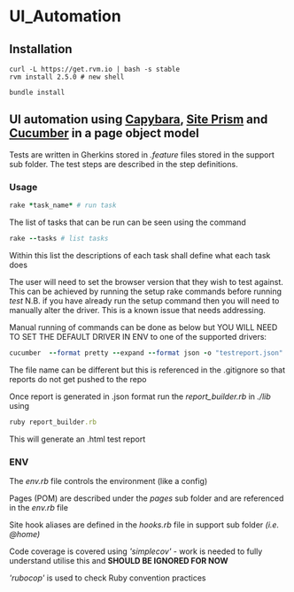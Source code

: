 # UI_Automation

## Installation

```
curl -L https://get.rvm.io | bash -s stable
rvm install 2.5.0 # new shell

bundle install
```

## UI automation using [Capybara](https://github.com/teamcapybara/capybara), [Site Prism](https://github.com/natritmeyer/site_prism) and [Cucumber](https://github.com/cucumber) in a page object model

Tests are written in Gherkins stored in _.feature_ files stored in the support sub folder. The test steps are described in the step definitions.

### Usage

```ruby
rake *task_name* # run task
```
The list of tasks that can be run can be seen using the command

```ruby
rake --tasks # list tasks
```
Within this list the descriptions of each task shall define what each task does

The user will need to set the browser version that they wish to test against. This can be achieved by running the setup rake commands before running _test_ N.B. if you have already run the setup command then you will need to manually alter the driver. This is a known issue that needs addressing. 

Manual running of commands can be done as below but YOU WILL NEED TO SET THE DEFAULT DRIVER IN ENV to one of the supported drivers:

```ruby
cucumber  --format pretty --expand --format json -o "testreport.json"
```
The file name can be different but this is referenced in the .gitignore so that reports do not get pushed to the repo

Once report is generated in .json format run the *report_builder.rb* in _./lib_ using 

```ruby
ruby report_builder.rb
```

This will generate an .html test report


### ENV
The _env.rb_ file controls the environment (like a config)

Pages (POM) are described under the _pages_ sub folder and are referenced in the _env.rb_ file

Site hook aliases are defined in the _hooks.rb_ file in support sub folder _(i.e. @home)_



Code coverage is covered using _'simplecov'_ - work is needed to fully understand utilise this and **SHOULD BE IGNORED FOR NOW**

_'rubocop'_ is used to check Ruby convention practices
